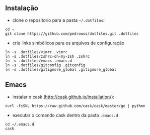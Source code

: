 ## Instalação

* clone o repositorio para a pasta `~/.dotfiles`:

```
cd ~
git clone https://github.com/pedrowss/dotfiles.git .dotfiles
```

* crie links simbólicos para os arquivos de configuração

```
ln -s .dotfiles/vimrc .vimrc
ln -s .dotfiles/zshrc-oh-my-zsh .zshrc
ln -s .dotfiles/emacs .emacs.d
ln -s .dotfiles/gitconfig .gitconfig
ln -s .dotfiles/gitignore_global .gitignore_global
```

## Emacs

* instalar o cask (http://cask.github.io/installation/):

```
curl -fsSkL https://raw.github.com/cask/cask/master/go | python
```

* executar o comando cask dentro da pasta `.emacs.d`

```
cd ~/.emacs.d
cask
```
